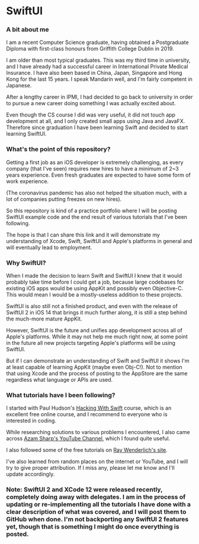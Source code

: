 # SwiftUI
### A bit about me

I am a recent Computer Science graduate, having obtained a Postgraduate Diploma with first-class honours from Griffith College Dublin in 2019.

I am older than most typical graduates. This was my third time in university, and I have already had a successful career in International Private Medical Insurance. I have also been based in China, Japan, Singapore and Hong Kong for the last 15 years. I speak Mandarin well, and I'm fairly competent in Japanese.

After a lengthy career in IPMI, I had decided to go back to university in order to pursue a new career doing something I was actually excited about.

Even though the CS course I did was very useful, it did not touch app development at all, and I only created small apps using Java and JavaFX. Therefore since graduation I have been learning Swift and decided to start learning SwiftUI. 

### What's the point of this repository? 

Getting a first job as an iOS developer is extremely challenging, as every company (that I've seen) requires new hires to have a minimum of 2~3 years experience. Even fresh graduates are expected to have some form of work experience.

(The coronavirus pandemic has also not helped the situation much, with a lot of companies putting freezes on new hires).

So this repository is kind of a practice portfolio where I will be posting SwiftUI example code and the end result of various tutorials that I've been following. 

The hope is that I can share this link and it will demonstrate my understanding of Xcode, Swift, SwiftUI and Apple's platforms in general and will eventually lead to employment. 

### Why SwiftUI?

When I made the decision to learn Swift and SwiftUI I knew that it would probably take time before I could get a job, because large codebases for existing iOS apps would be using AppKit and possibly even Objective-C. This would mean I would be a mostly-useless addition to these projects.

SwiftUI is also still not a finished product, and even with the release of SwiftUI 2 in iOS 14 that brings it much further along, it is still a step behind the much-more mature AppKit.

However, SwiftUI is the future and unifies app development across all of Apple's platforms. While it may not help me much right now, at some point in the future all new projects targeting Apple's platforms will be using SwiftUI.

But if I can demonstrate an understanding of Swift and SwiftUI it shows I'm at least capable of learning AppKit (maybe even Obj-C!). Not to mention that using Xcode and the process of posting to the AppStore are the same regardless what language or APIs are used.

### What tutorials have I been following? 

I started with Paul Hudson's <a href="https://www.hackingwithswift.com">Hacking With Swift</a> course, which is an excellent free online course, and I recommend to everyone who is interested in coding. 

While researching solutions to various problems I encountered, I also came across <a href="https://www.youtube.com/user/azamsharp/">Azam Sharp's YouTube Channel</a>, which I found quite useful. 

I also followed some of the free tutorials on <a href="https://www.raywenderlich.com/paths#ios">Ray Wenderlich's site</a>.

I've also learned from random places on the internet or YouTube, and I will try to give proper attribution. If I miss any, please let me know and I'll update accordingly. 

### Note: SwiftUI 2 and XCode 12 were released recently, completely doing away with delegates. I am in the process of updating or re-implementing all the tutorials I have done with a clear description of what was covered, and I will post them to GitHub when done. I'm not backporting any SwiftUI 2 features yet, though that is something I might do once everything is posted. 

